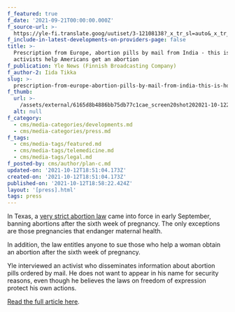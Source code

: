 ```yaml
---
f_featured: true
f_date: '2021-09-21T00:00:00.000Z'
f_source-url: >-
  https://yle-fi.translate.goog/uutiset/3-12108138?_x_tr_sl=auto&_x_tr_tl=en&_x_tr_hl=en&_x_tr_pto=nui
f_include-in-latest-developments-on-providers-page: false
title: >-
  Prescription from Europe, abortion pills by mail from India - this is how
  activists help Americans get an abortion
f_publication: Yle News (Finnish Broadcasting Company)
f_author-2: Iida Tikka
slug: >-
  prescription-from-europe-abortion-pills-by-mail-from-india-this-is-how-activists-help-americans-get-an-abortion
f_thumb:
  url: >-
    /assets/external/6165d8b4886bb75db77c1cae_screen20shot202021-10-1220at2012.54.26%20PM.png
  alt: null
f_category:
  - cms/media-categories/developments.md
  - cms/media-categories/press.md
f_tags:
  - cms/media-tags/featured.md
  - cms/media-tags/telemedicine.md
  - cms/media-tags/legal.md
f_posted-by: cms/author/plan-c.md
updated-on: '2021-10-12T18:51:04.173Z'
created-on: '2021-10-12T18:51:04.173Z'
published-on: '2021-10-12T18:58:22.424Z'
layout: '[press].html'
tags: press
---
```


In Texas, a [very strict abortion law](https://yle-fi.translate.goog/uutiset/3-12083096?_x_tr_sl=auto&_x_tr_tl=en&_x_tr_hl=en&_x_tr_pto=nui) came into force in early September, banning abortions after the sixth week of pregnancy. The only exceptions are those pregnancies that endanger maternal health.

In addition, the law entitles anyone to sue those who help a woman obtain an abortion after the sixth week of pregnancy.

Yle interviewed an activist who disseminates information about abortion pills ordered by mail. He does not want to appear in his name for security reasons, even though he believes the laws on freedom of expression protect his own actions.

[Read the full article here](https://yle-fi.translate.goog/uutiset/3-12108138?_x_tr_sl=auto&_x_tr_tl=en&_x_tr_hl=en&_x_tr_pto=nui).

‍

